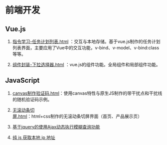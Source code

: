 # 前端开发

## Vue.js
1. [指令学习-任务计划列表.html](https://carolcoral.github.io/LearnMoreBetter/指令学习-任务计划列表.html) ：交互与本地存储。基于vue.js制作的任务计划列表界面，主要应用了Vue中的交互功能，v-bind、v-model、v-bind:class等等。     

2. [组件封装-下拉选择器.html](https://carolcoral.github.io/LearnMoreBetter/组件封装-下拉选择器.html) ：vue.js的组件功能。全局组件和局部组件功能。  

## JavaScript
1. [canvas制作验证码.html](https://carolcoral.github.io/LearnMoreBetter/canvas制作验证码.html)：使用canvas特性与原生JS制作的带干扰点和干扰线的随机验证码示例。

2. [无滚动条切屏.html](https://carolcoral.github.io/LearnMoreBetter/无滚动条切屏.html)：html+css制作的无滚动条切屏界面（首页、产品展示页）

3. [基于jquery的使用Ajax动态执行模糊查询功能](https://github.com/carolcoral/WebLearn/blob/master/%E5%85%B3%E9%94%AE%E5%AD%97%E6%A8%A1%E7%B3%8A%E6%90%9C%E7%B4%A2%E5%8A%9F%E8%83%BD.md)

4. [纯 js 获取本地 ip 地址](https://github.com/carolcoral/WebLearn/blob/master/getIP.html)
